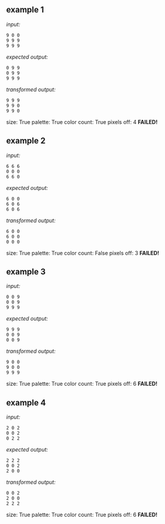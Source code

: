 
## example 1
*input:*
```
9 0 0
9 9 9
9 9 9
```
*expected output:*
```
0 9 9
0 9 9
9 9 9
```
*transformed output:*
```
9 9 9
9 9 0
9 9 0
```
size: True
palette: True
color count: True
pixels off: 4
**FAILED!**

## example 2
*input:*
```
6 6 6
0 0 0
6 6 0
```
*expected output:*
```
6 0 0
6 0 6
6 0 6
```
*transformed output:*
```
6 0 0
6 0 0
0 0 0
```
size: True
palette: True
color count: False
pixels off: 3
**FAILED!**

## example 3
*input:*
```
0 0 9
0 0 9
9 9 9
```
*expected output:*
```
9 9 9
0 0 9
0 0 9
```
*transformed output:*
```
9 0 0
9 0 0
9 9 9
```
size: True
palette: True
color count: True
pixels off: 6
**FAILED!**

## example 4
*input:*
```
2 0 2
0 0 2
0 2 2
```
*expected output:*
```
2 2 2
0 0 2
2 0 0
```
*transformed output:*
```
0 0 2
2 0 0
2 2 2
```
size: True
palette: True
color count: True
pixels off: 6
**FAILED!**
